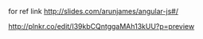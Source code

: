 for ref link 
http://slides.com/arunjames/angular-js#/

http://plnkr.co/edit/I39kbCQntggaMAh13kUU?p=preview
